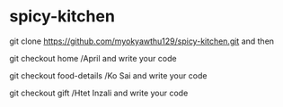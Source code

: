 # spicy-kitchen

git clone https://github.com/myokyawthu129/spicy-kitchen.git
and then

git checkout home /April
and write your code 

git checkout food-details /Ko Sai
and write your code

git checkout gift /Htet Inzali
and write your code

